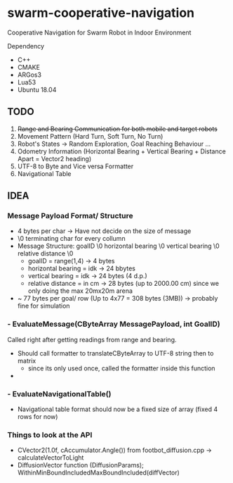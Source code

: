 # swarm-cooperative-navigation
Cooperative Navigation for Swarm Robot in Indoor Environment

Dependency
- C++
- CMAKE
- ARGos3
- Lua53
- Ubuntu 18.04

## TODO ##
1. ~~Range and Bearing Communication for both mobile and target robots~~
2. Movement Pattern (Hard Turn, Soft Turn, No Turn)
3. Robot's States -> Random Exploration, Goal Reaching Behaviour ...
4. Odometry Information (Horizontal Bearing + Vertical Bearing + Distance Apart = Vector2 heading)
5. UTF-8 to Byte and Vice versa Formatter
6. Navigational Table

##  IDEA ##

### Message Payload Format/ Structure ###
* 4 bytes per char -> Have not decide on the size of message
* \0 terminating char for every collumn
* Message Structure: goalID \0 horizontal bearing \0 vertical bearing \0 relative distance \0
    * goalID             = range(1,4) -> 4 bytes
    * horizontal bearing =  idk       -> 24 bbytes
    * vertical bearing   =  idk       -> 24 bytes (4 d.p.)
    * relative distance  =  in cm     -> 28 bytes (up to 2000.00 cm) since we only doing the max 20mx20m arena
* ~ 77 bytes per goal/ row (Up to 4x77 = 308 bytes (3MB)) -> probably fine for simulation

### - EvaluateMessage(CByteArray MessagePayload, int GoalID) ###
Called right after getting readings from range and bearing.

* Should call formatter to translateCByteArray to UTF-8 string then to matrix
    * since its only used once, called the formatter inside this function
* 

### - EvaluateNavigationalTable() ###
* Navigational table format should now be a fixed size of array (fixed 4 rows for now)

### Things to look at the API
* CVector2(1.0f, cAccumulator.Angle()) from footbot_diffusion.cpp -> calculateVectorToLight
* DiffusionVector function (DiffusionParams); WithinMinBoundIncludedMaxBoundIncluded(diffVector)

